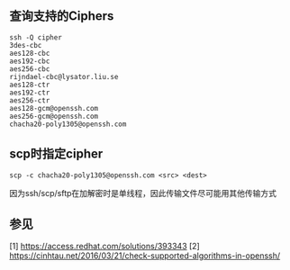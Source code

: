 ## 查询支持的Ciphers

```
ssh -Q cipher
3des-cbc
aes128-cbc
aes192-cbc
aes256-cbc
rijndael-cbc@lysator.liu.se
aes128-ctr
aes192-ctr
aes256-ctr
aes128-gcm@openssh.com
aes256-gcm@openssh.com
chacha20-poly1305@openssh.com
```

## scp时指定cipher
```
scp -c chacha20-poly1305@openssh.com <src> <dest>
```

因为ssh/scp/sftp在加解密时是单线程，因此传输文件尽可能用其他传输方式

## 参见
[1] https://access.redhat.com/solutions/393343
[2] https://cinhtau.net/2016/03/21/check-supported-algorithms-in-openssh/


